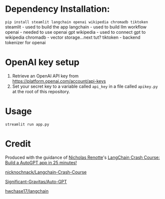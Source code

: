 
# Dependency Installation:
`pip install steamlit langchain openai wikipedia chromadb tiktoken`
steamlit - used to build the app
langchain - used to build llm workflow
openai - needed to use openai gpt
wikipedia - used to connect gpt to wikipedia
chromadb - vector storage...next tut?
tiktoken - backend tokenizer for openai

# OpenAI key setup
1. Retrieve an OpenAI API key from https://platform.openai.com/account/api-keys
2. Set your secret key to a variable called `api_key` in a file called `apikey.py` at the root of this repository.

# Usage
`streamlit run app.py`

# Credit
Produced with the guidance of [Nicholas Renotte](https://github.com/nicknochnack)'s [LangChain Crash Course: Build a AutoGPT app in 25 minutes!](https://www.youtube.com/watch?v=MlK6SIjcjE8)

[nicknochnack/Langchain-Crash-Course](https://github.com/nicknochnack/Langchain-Crash-Course)

[Significant-Gravitas/Auto-GPT](https://github.com/Significant-Gravitas/Auto-GPT)

[hwchase17/langchain](https://github.com/hwchase17/langchain)
